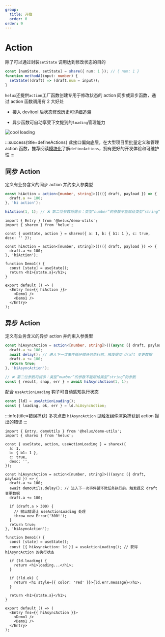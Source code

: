 ```yaml
---
group:
  title: 开始
  order: 0
order: 9
---
```


# Action

除了可以通过封装`setState` 调用达到修改状态的目的

```ts
const [numState, setState] = share({ num: 1 }); // { num: 1 }
function methodA(input: number) {
  setState((draft) => (draft.num = input));
}
```

`helux`还提供`action`工厂函数创建专用于修改状态的 action 同步或异步函数，通过 action 函数调用有 2 大好处

- 接入 devltool 后状态修改历史可详细追溯

- 异步函数可自动享受下文提到的`loading`管理能力

![cool loading](https://tnfe.gtimg.com/image/iu3p7105vx_1699699924785.gif)

:::success{title=defineActions}
此接口偏向底层，在大型项目里批量定义和管理 action 函数，推荐阅读[模块化](/guide/modular)了解`defineActions`，拥有更好的开发体验和可维护性
:::

## 同步 Action

定义有业务含义的同步 action 并约束入参类型

```ts
const hiAction = action<[number, string]>()(({ draft, payload }) => {
  draft.a += 100;
}, 'hi action');

hiAction(1, 1); // ❌ 第二位参数将提示：类型“number”的参数不能赋给类型“string”的参数
```

```tsx
import { Entry } from '@helux/demo-utils';
import { sharex } from 'helux';

const { useState, action } = sharex({ a: 1, b: { b1: 1 }, c: true, desc: '' });

const hiAction = action<[number, string]>()(({ draft, payload }) => {
  draft.a += 100;
}, 'hiAction');

function Demo1() {
  const [state] = useState();
  return <h1>{state.a}</h1>;
}

export default () => (
  <Entry fns={{ hiAction }}>
    <Demo1 />
    <Demo1 />
  </Entry>
);
```

## 异步 Action

定义有业务含义的异步 action 并约束入参类型

```ts
const hiAsyncAction = action<[number, string]>()(async ({ draft, payload }) => {
  draft.a += 100;
  await delay(); // 进入下一次事件循环微任务执行前，触发提交 draft 变更数据
  draft.a += 100;
  return true;
}, 'hiAsyncAction');

// ❌ 第二位参数将提示：类型“number”的参数不能赋给类型“string”的参数
const { result, snap, err } = await hiAsyncAction(1, 1);
```

配合 `useActionLoading` 钩子可自动感知执行状态

```ts
const [ld] = useActionLoading();
const { loading, ok, err } = ld.hiAsyncAction;
```

:::info{title=错误捕获}
多次点击 `hiAsyncAction` 见触发组件渲染捕获到 action 抛出的错误
:::

```tsx
import { Entry, demoUtils } from '@helux/demo-utils';
import { sharex } from 'helux';

const { useState, action, useActionLoading } = sharex({
  a: 1,
  b: { b1: 1 },
  c: true,
  desc: '',
});

const hiAsyncAction = action<[number, string]>()(async ({ draft, payload }) => {
  draft.a += 100;
  await demoUtils.delay(); // 进入下一次事件循环微任务执行前，触发提交 draft 变更数据
  draft.a += 100;

  if (draft.a > 300) {
    // 抛出错误让 useActionLoading 处理
    throw new Error('300!');
  }
  return true;
}, 'hiAsyncAction');

function Demo1() {
  const [state] = useState();
  const [{ hiAsyncAction: ld }] = useActionLoading(); // 获得 hiAsyncAction 的执行状态

  if (ld.loading) {
    return <h1>loading...</h1>;
  }

  if (!ld.ok) {
    return <h1 style={{ color: 'red' }}>{ld.err.message}</h1>;
  }

  return <h1>{state.a}</h1>;
}

export default () => (
  <Entry fns={{ hiAsyncAction }}>
    <Demo1 />
    <Demo1 />
  </Entry>
);
```
